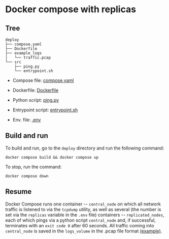 # Docker compose with replicas 

## Tree

```
deploy
├── compose.yaml
├── Dockerfile
├── example_logs
│   └── traffic.pcap
└── src
    ├── ping.py
    └── entrypoint.sh
```

- Compose file: [compose.yaml](./deploy/compose.yaml)

- Dockerfile: [Dockerfile](./deploy/Dockerfile)

- Python script: [ping.py](./deploy/src/ping.py)

- Entrypoint script: [entrypoint.sh](./deploy/src/entrypoint.sh)

- Env. file: [.env](./deploy/.env)

## Build and run

To build and run, go to the `deploy` directory and run the following command:

```
docker compose build && docker compose up
```

To stop, run the command:

```
docker compose down
```

## Resume

Docker Compose runs one container -- `central_node` on which all network traffic is listened to via the `tcpdump` utility, as well as several (the number is set via the `replicas` variable in the `.env` file) containers -- `replicated_nodes`, each of which pings via a python script `central_node` and, if successful, terminates with an `exit code 0` after 60 seconds. All traffic coming into `central_node` is saved in the `logs_volume` in the .pcap file format [(example)](./deploy/example_logs/traffic.pcap).
